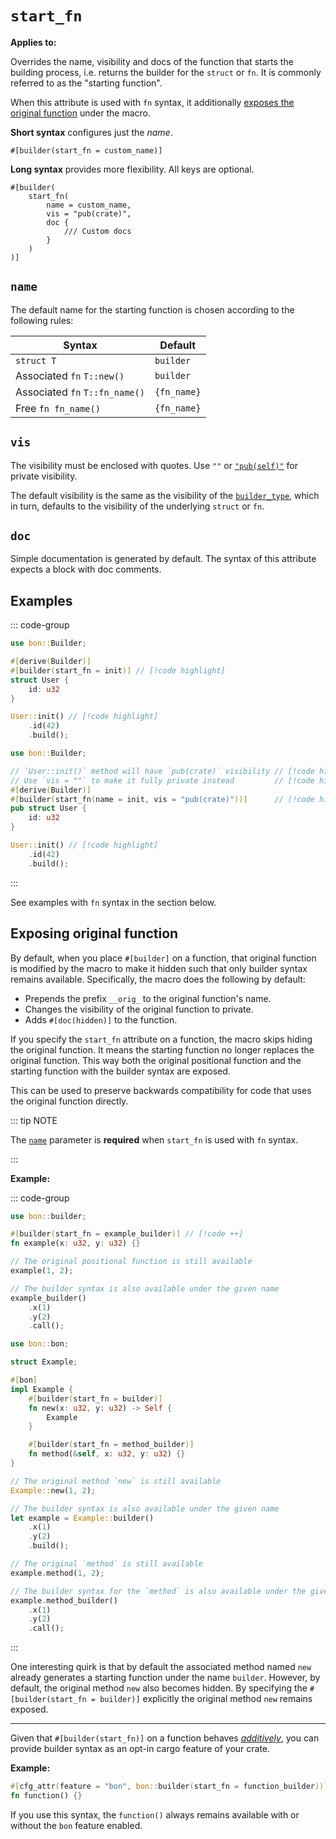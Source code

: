 # `start_fn`

**Applies to:** <Badge text="structs"/> <Badge text="free functions"/> <Badge text="associated methods"/>

Overrides the name, visibility and docs of the function that starts the building process, i.e. returns the builder for the `struct` or `fn`. It is commonly referred to as the "starting function".

When this attribute is used with `fn` syntax, it additionally [exposes the original function](#exposing-original-function) under the macro.

**Short syntax** configures just the *name*.

```attr
#[builder(start_fn = custom_name)]
```

**Long syntax** provides more flexibility. All keys are optional.

```attr
#[builder(
    start_fn(
        name = custom_name,
        vis = "pub(crate)",
        doc {
            /// Custom docs
        }
    )
)]
```

## `name`

The default name for the starting function is chosen according to the following rules:

| Syntax                         | Default
|--------------------------------|----------
| `struct T`                     | `builder`
| Associated `fn` `T::new()`     | `builder`
| Associated `fn` `T::fn_name()` | `{fn_name}`
| Free `fn fn_name()`            | `{fn_name}`

## `vis`

The visibility must be enclosed with quotes. Use `""` or [`"pub(self)"`](https://doc.rust-lang.org/reference/visibility-and-privacy.html#pubin-path-pubcrate-pubsuper-and-pubself) for private visibility.

The default visibility is the same as the visibility of the [`builder_type`](./builder-type#vis), which in turn, defaults to the visibility of the underlying `struct` or `fn`.

## `doc`

Simple documentation is generated by default. The syntax of this attribute expects a block with doc comments.

## Examples

::: code-group

```rust [Short syntax]
use bon::Builder;

#[derive(Builder)]
#[builder(start_fn = init)] // [!code highlight]
struct User {
    id: u32
}

User::init() // [!code highlight]
    .id(42)
    .build();
```

```rust [Long syntax]
use bon::Builder;

// `User::init()` method will have `pub(crate)` visibility // [!code highlight]
// Use `vis = ""` to make it fully private instead         // [!code highlight]
#[derive(Builder)]
#[builder(start_fn(name = init, vis = "pub(crate)"))]      // [!code highlight]
pub struct User {
    id: u32
}

User::init() // [!code highlight]
    .id(42)
    .build();
```

:::

See examples with `fn` syntax in the section below.


## Exposing original function

By default, when you place `#[builder]` on a function, that original function is modified by the macro to make it hidden such that only builder syntax remains available. Specifically, the macro does the following by default:

- Prepends the prefix `__orig_` to the original function's name.
- Changes the visibility of the original function to private.
- Adds `#[doc(hidden)]` to the function.

If you specify the `start_fn` attribute on a function, the macro skips hiding the original function. It means the starting function no longer replaces the original function. This way both the original positional function and the starting function with the builder syntax are exposed.

This can be used to preserve backwards compatibility for code that uses the original function directly.

::: tip NOTE

The [`name`](#name) parameter is **required** when `start_fn` is used with `fn` syntax.

:::

**Example:**

::: code-group

```rust [Free function]
use bon::builder;

#[builder(start_fn = example_builder)] // [!code ++]
fn example(x: u32, y: u32) {}

// The original positional function is still available
example(1, 2);

// The builder syntax is also available under the given name
example_builder()
    .x(1)
    .y(2)
    .call();
```

```rust [Associated method]
use bon::bon;

struct Example;

#[bon]
impl Example {
    #[builder(start_fn = builder)]
    fn new(x: u32, y: u32) -> Self {
        Example
    }

    #[builder(start_fn = method_builder)]
    fn method(&self, x: u32, y: u32) {}
}

// The original method `new` is still available
Example::new(1, 2);

// The builder syntax is also available under the given name
let example = Example::builder()
    .x(1)
    .y(2)
    .build();

// The original `method` is still available
example.method(1, 2);

// The builder syntax for the `method` is also available under the given name
example.method_builder()
    .x(1)
    .y(2)
    .call();
```

:::

One interesting quirk is that by default the associated method named `new` already generates a starting function under the name `builder`. However, by default, the original method `new` also becomes hidden. By specifying the `#[builder(start_fn = builder)]` explicitly the original method `new` remains exposed.

---

Given that `#[builder(start_fn)]` on a function behaves *[additively](https://doc.rust-lang.org/cargo/reference/features.html#feature-unification)*, you can provide builder syntax as an opt-in cargo feature of your crate.

**Example:**

```rust
#[cfg_attr(feature = "bon", bon::builder(start_fn = function_builder))]
fn function() {}
```

If you use this syntax, the `function()` always remains available with or without the `bon` feature enabled.
